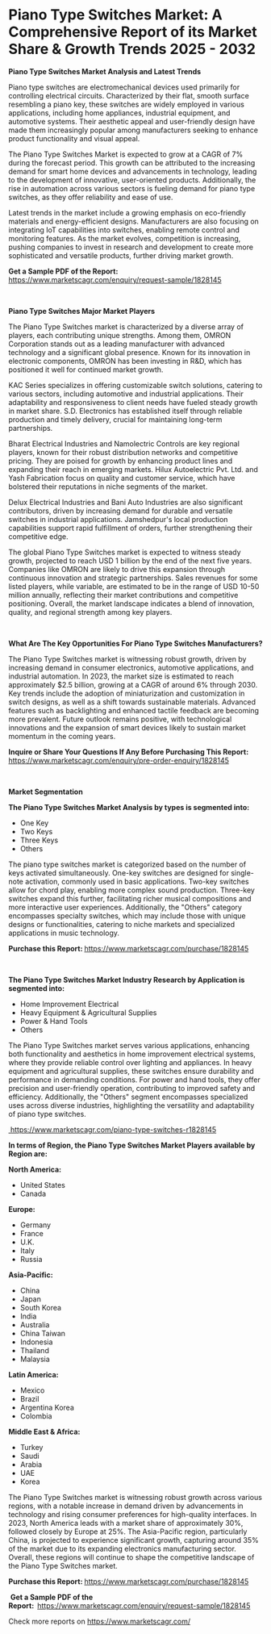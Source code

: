 <p><h1>Piano Type Switches Market: A Comprehensive Report of its Market Share & Growth Trends 2025 - 2032</h1></p><p><strong>Piano Type Switches Market Analysis and Latest Trends</strong></p>
<p><p>Piano type switches are electromechanical devices used primarily for controlling electrical circuits. Characterized by their flat, smooth surface resembling a piano key, these switches are widely employed in various applications, including home appliances, industrial equipment, and automotive systems. Their aesthetic appeal and user-friendly design have made them increasingly popular among manufacturers seeking to enhance product functionality and visual appeal.</p><p>The Piano Type Switches Market is expected to grow at a CAGR of 7% during the forecast period. This growth can be attributed to the increasing demand for smart home devices and advancements in technology, leading to the development of innovative, user-oriented products. Additionally, the rise in automation across various sectors is fueling demand for piano type switches, as they offer reliability and ease of use.</p><p>Latest trends in the market include a growing emphasis on eco-friendly materials and energy-efficient designs. Manufacturers are also focusing on integrating IoT capabilities into switches, enabling remote control and monitoring features. As the market evolves, competition is increasing, pushing companies to invest in research and development to create more sophisticated and versatile products, further driving market growth.</p></p>
<p><strong>Get a Sample PDF of the Report:&nbsp;</strong> <a href="https://www.marketscagr.com/enquiry/request-sample/1828145?utm_campaign=3541&utm_medium=2&utm_source=Github&utm_content=ia&utm_term=06042025&utm_id=piano-type-switches">https://www.marketscagr.com/enquiry/request-sample/1828145</a></p>
<p>&nbsp;</p>
<p><strong>Piano Type Switches Major Market Players</strong></p>
<p><p>The Piano Type Switches market is characterized by a diverse array of players, each contributing unique strengths. Among them, OMRON Corporation stands out as a leading manufacturer with advanced technology and a significant global presence. Known for its innovation in electronic components, OMRON has been investing in R&D, which has positioned it well for continued market growth.</p><p>KAC Series specializes in offering customizable switch solutions, catering to various sectors, including automotive and industrial applications. Their adaptability and responsiveness to client needs have fueled steady growth in market share. S.D. Electronics has established itself through reliable production and timely delivery, crucial for maintaining long-term partnerships.</p><p>Bharat Electrical Industries and Namolectric Controls are key regional players, known for their robust distribution networks and competitive pricing. They are poised for growth by enhancing product lines and expanding their reach in emerging markets. Hilux Autoelectric Pvt. Ltd. and Yash Fabrication focus on quality and customer service, which have bolstered their reputations in niche segments of the market.</p><p>Delux Electrical Industries and Bani Auto Industries are also significant contributors, driven by increasing demand for durable and versatile switches in industrial applications. Jamshedpur's local production capabilities support rapid fulfillment of orders, further strengthening their competitive edge.</p><p>The global Piano Type Switches market is expected to witness steady growth, projected to reach USD 1 billion by the end of the next five years. Companies like OMRON are likely to drive this expansion through continuous innovation and strategic partnerships. Sales revenues for some listed players, while variable, are estimated to be in the range of USD 10-50 million annually, reflecting their market contributions and competitive positioning. Overall, the market landscape indicates a blend of innovation, quality, and regional strength among key players.</p></p>
<p>&nbsp;</p>
<p><strong>What Are The Key Opportunities For Piano Type Switches Manufacturers?</strong></p>
<p><p>The Piano Type Switches market is witnessing robust growth, driven by increasing demand in consumer electronics, automotive applications, and industrial automation. In 2023, the market size is estimated to reach approximately $2.5 billion, growing at a CAGR of around 6% through 2030. Key trends include the adoption of miniaturization and customization in switch designs, as well as a shift towards sustainable materials. Advanced features such as backlighting and enhanced tactile feedback are becoming more prevalent. Future outlook remains positive, with technological innovations and the expansion of smart devices likely to sustain market momentum in the coming years.</p></p>
<p><strong>Inquire or Share Your Questions If Any Before Purchasing This Report:</strong> <a href="https://www.marketscagr.com/enquiry/pre-order-enquiry/1828145?utm_campaign=3541&utm_medium=2&utm_source=Github&utm_content=ia&utm_term=06042025&utm_id=piano-type-switches">https://www.marketscagr.com/enquiry/pre-order-enquiry/1828145</a></p>
<p>&nbsp;</p>
<p><strong>Market Segmentation</strong></p>
<p><strong>The Piano Type Switches Market Analysis by types is segmented into:</strong></p>
<p><ul><li>One Key</li><li>Two Keys</li><li>Three Keys</li><li>Others</li></ul></p>
<p><p>The piano type switches market is categorized based on the number of keys activated simultaneously. One-key switches are designed for single-note activation, commonly used in basic applications. Two-key switches allow for chord play, enabling more complex sound production. Three-key switches expand this further, facilitating richer musical compositions and more interactive user experiences. Additionally, the "Others" category encompasses specialty switches, which may include those with unique designs or functionalities, catering to niche markets and specialized applications in music technology.</p></p>
<p><strong>Purchase this Report:&nbsp;</strong><a href="https://www.marketscagr.com/purchase/1828145?utm_campaign=3541&utm_medium=2&utm_source=Github&utm_content=ia&utm_term=06042025&utm_id=piano-type-switches">https://www.marketscagr.com/purchase/1828145</a></p>
<p>&nbsp;</p>
<p><strong>The Piano Type Switches Market Industry Research by Application is segmented into:</strong></p>
<p><ul><li>Home Improvement Electrical</li><li>Heavy Equipment & Agricultural Supplies</li><li>Power & Hand Tools</li><li>Others</li></ul></p>
<p><p>The Piano Type Switches market serves various applications, enhancing both functionality and aesthetics in home improvement electrical systems, where they provide reliable control over lighting and appliances. In heavy equipment and agricultural supplies, these switches ensure durability and performance in demanding conditions. For power and hand tools, they offer precision and user-friendly operation, contributing to improved safety and efficiency. Additionally, the "Others" segment encompasses specialized uses across diverse industries, highlighting the versatility and adaptability of piano type switches.</p></p>
<p><a href="https://www.marketscagr.com/piano-type-switches-r1828145?utm_campaign=3541&utm_medium=2&utm_source=Github&utm_content=ia&utm_term=06042025&utm_id=piano-type-switches">&nbsp;https://www.marketscagr.com/piano-type-switches-r1828145</a></p>
<p><strong>In terms of Region, the Piano Type Switches Market Players available by Region are:</strong></p>
<p>
    <p> <strong> North America: </strong>
        <ul>
            <li>United States</li>
            <li>Canada</li>
        </ul>
        </p> 
    <p> <strong> Europe: </strong>
        <ul>
            <li>Germany</li>
            <li>France</li>
            <li>U.K.</li>
            <li>Italy</li>
            <li>Russia</li>
        </ul>
        </p> 
    <p> <strong> Asia-Pacific: </strong>
        <ul>
            <li>China</li>
            <li>Japan</li>
            <li>South Korea</li>
            <li>India</li>
            <li>Australia</li>
            <li>China Taiwan</li>
            <li>Indonesia</li>
            <li>Thailand</li>
            <li>Malaysia</li>
        </ul>
        </p> 
    <p> <strong> Latin America: </strong>
        <ul>
            <li>Mexico</li>
            <li>Brazil</li>
            <li>Argentina Korea</li>
            <li>Colombia</li>
        </ul>
        </p> 
    <p> <strong> Middle East & Africa: </strong>
        <ul>
            <li>Turkey</li>
            <li>Saudi</li>
            <li>Arabia</li>
            <li>UAE</li>
            <li>Korea</li>
        </ul>
    </p>
    </p>
<p><p>The Piano Type Switches market is witnessing robust growth across various regions, with a notable increase in demand driven by advancements in technology and rising consumer preferences for high-quality interfaces. In 2023, North America leads with a market share of approximately 30%, followed closely by Europe at 25%. The Asia-Pacific region, particularly China, is projected to experience significant growth, capturing around 35% of the market due to its expanding electronics manufacturing sector. Overall, these regions will continue to shape the competitive landscape of the Piano Type Switches market.</p></p>
<p><strong>Purchase this Report: </strong><a href="https://www.marketscagr.com/purchase/1828145?utm_campaign=3541&utm_medium=2&utm_source=Github&utm_content=ia&utm_term=06042025&utm_id=piano-type-switches">https://www.marketscagr.com/purchase/1828145</a></p>
<p>&nbsp;<strong>Get a Sample PDF of the Report:&nbsp;&nbsp;</strong><a href="https://www.marketscagr.com/enquiry/request-sample/1828145?utm_campaign=3541&utm_medium=2&utm_source=Github&utm_content=ia&utm_term=06042025&utm_id=piano-type-switches">https://www.marketscagr.com/enquiry/request-sample/1828145</a></p>
<p><strong></strong></p>
<p>Check more reports on <a href="https://www.marketscagr.com/?utm_campaign=3541&utm_medium=2&utm_source=Github&utm_content=ia&utm_term=06042025&utm_id=piano-type-switches">https://www.marketscagr.com/</a></p>